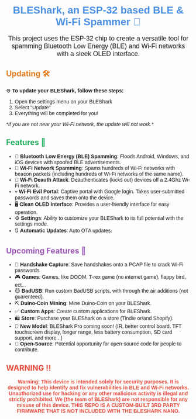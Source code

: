 <h1 align="center" style="color: #4A90E2; font-family: Arial, sans-serif;">
  BLEShark, an ESP-32 based BLE & Wi-Fi Spammer 📶
</h1>

<p align="center" style="font-family: Arial, sans-serif; font-size: 18px;">
  This project uses the ESP-32 chip to create a versatile tool for spamming Bluetooth Low Energy (BLE) and Wi-Fi networks with a sleek OLED interface.
</p>

## <span style="color: #E67E22;">Updating 🛠️</span>

<p style="font-family: Arial, sans-serif;">
  ⚙️ <strong>To update your BLEShark, follow these steps:</strong>
</p>
<ol style="font-family: Arial, sans-serif;">
  <li>Open the settings menu on your BLEShark</li>
  <li>Select "Update"</li>
  <li>Everything will be completed for you!</li>
</ol>
<p style="font-family: Arial, sans-serif; font-style: italic;">
  *If you are not near your Wi-Fi network, the update will not work.*
</p>

## <span style="color: #27AE60;">Features 🚀</span>

<ul style="font-family: Arial, sans-serif;">
  <li>🔋 <strong>Bluetooth Low Energy (BLE) Spamming</strong>: Floods Android, Windows, and iOS devices with spoofed BLE advertisements.</li>
  <li>📶 <strong>Wi-Fi Network Spamming</strong>: Spams hundreds of Wi-Fi networks with beacon packets (including hundreds of Wi-Fi networks of the same name).</li>
  <li>🚫 <strong>Wi-Fi Deauth Attack</strong>: Deauthenticates (kicks out) devices off a 2.4Ghz Wi-Fi network.</li>
  <li>💀 <strong>Wi-Fi Evil Portal</strong>: Captive portal with Google login. Takes user-submitted passwords and saves them onto the device.</li>
  <li>🖥️ <strong>Clean OLED Interface</strong>: Provides a user-friendly interface for easy operation.</li>
  <li>⚙️ <strong>Settings</strong>: Ability to customize your BLEShark to its full potential with the settings mode.</li>
  <li>🔃 <strong>Automatic Updates</strong>: Auto OTA updates.</li>
</ul>

## <span style="color: #9B59B6;">Upcoming Features 🎉</span>

<ul style="font-family: Arial, sans-serif;">
  <li>🛜 <strong>Handshake Capture</strong>: Save handshakes onto a PCAP file to crack Wi-Fi passwords</li>
  <li>🎮 <strong>Games</strong>: Games, like DOOM, T-rex game (no internet game), flappy bird, ect...</li>
  <li>😈 <strong>BadUSB</strong>: Run custom BadUSB scripts, with through the air additions (not guarenteed).</li>
  <li>⛏️ <strong>Duino-Coin Mining</strong>: Mine Duino-Coin on your BLEShark.</li>
  <li>✅ <strong>Custom Apps</strong>: Create custom applications for BLEShark.</li>
  <li>🛍️ <strong>Store</strong>: Purchase your BLEShark on a store (Tindie or/and Shopify).</li>
  <li>📰 <strong>New Model</strong>: BLEShark Pro coming soon! (IR, better control board, TFT touchscreen display, longer range, less battery consumption, SD card support, and more...)</li>
  <li>🙌 <strong>Open-Source</strong>: Potential opportunity for open-source code for people to contribute.</li>
</ul>

## <span style="color: #E74C3C;">WARNING ‼️</span>

<p align="center" style="color: #E74C3C; font-family: Arial, sans-serif; font-weight: bold;">
  <strong>Warning:</strong> This device is intended solely for security purposes. It is designed to help identify and fix vulnerabilities in BLE and Wi-Fi networks. Unauthorized use for hacking or any other malicious activity is illegal and strictly prohibited. We (the team of BLEShark) are not responsible for any misuse of this device. <strong>THIS REPO IS A CUSTOM-BUILT 3RD PARTY FIRMWARE THAT IS NOT INCLUDED WITH THE BLESHARK NANO.</strong>
</p>
